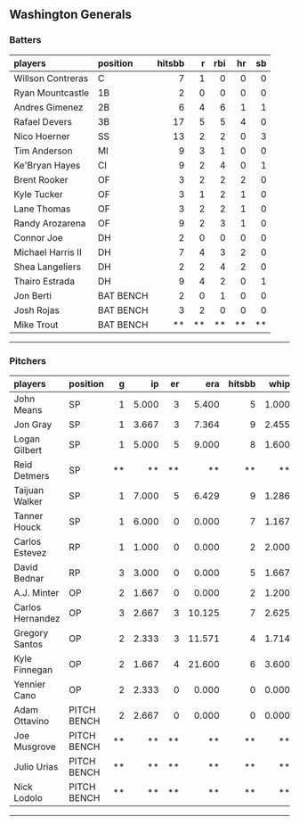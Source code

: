 ## Washington Generals

### Batters

 
|players           |position  | hitsbb|  r| rbi| hr| sb| 
|:-----------------|:---------|------:|--:|---:|--:|--:| 
|Willson Contreras |C         |      7|  1|   0|  0|  0| 
|Ryan Mountcastle  |1B        |      2|  0|   0|  0|  0| 
|Andres Gimenez    |2B        |      6|  4|   6|  1|  1| 
|Rafael Devers     |3B        |     17|  5|   5|  4|  0| 
|Nico Hoerner      |SS        |     13|  2|   2|  0|  3| 
|Tim Anderson      |MI        |      9|  3|   1|  0|  0| 
|Ke'Bryan Hayes    |CI        |      9|  2|   4|  0|  1| 
|Brent Rooker      |OF        |      3|  2|   2|  2|  0| 
|Kyle Tucker       |OF        |      3|  1|   2|  1|  0| 
|Lane Thomas       |OF        |      3|  2|   2|  1|  0| 
|Randy Arozarena   |OF        |      9|  2|   3|  1|  0| 
|Connor Joe        |DH        |      2|  0|   0|  0|  0| 
|Michael Harris II |DH        |      7|  4|   3|  2|  0| 
|Shea Langeliers   |DH        |      2|  2|   4|  2|  0| 
|Thairo Estrada    |DH        |      9|  4|   2|  0|  1| 
|Jon Berti         |BAT BENCH |      2|  0|   1|  0|  0| 
|Josh Rojas        |BAT BENCH |      3|  2|   0|  0|  0| 
|Mike Trout        |BAT BENCH |     **| **|  **| **| **| 


* * *

### Pitchers

 
|players          |position    |  g|    ip| er|    era| hitsbb|  whip| so|  w| sv| 
|:----------------|:-----------|--:|-----:|--:|------:|------:|-----:|--:|--:|--:| 
|John Means       |SP          |  1| 5.000|  3|  5.400|      5| 1.000|  1|  0|  0| 
|Jon Gray         |SP          |  1| 3.667|  3|  7.364|      9| 2.455|  3|  0|  0| 
|Logan Gilbert    |SP          |  1| 5.000|  5|  9.000|      8| 1.600|  6|  0|  0| 
|Reid Detmers     |SP          | **|    **| **|     **|     **|    **| **| **| **| 
|Taijuan Walker   |SP          |  1| 7.000|  5|  6.429|      9| 1.286|  3|  0|  0| 
|Tanner Houck     |SP          |  1| 6.000|  0|  0.000|      7| 1.167|  7|  1|  0| 
|Carlos Estevez   |RP          |  1| 1.000|  0|  0.000|      2| 2.000|  2|  0|  0| 
|David Bednar     |RP          |  3| 3.000|  0|  0.000|      5| 1.667|  4|  0|  3| 
|A.J. Minter      |OP          |  2| 1.667|  0|  0.000|      2| 1.200|  5|  0|  0| 
|Carlos Hernandez |OP          |  3| 2.667|  3| 10.125|      7| 2.625|  1|  0|  1| 
|Gregory Santos   |OP          |  2| 2.333|  3| 11.571|      4| 1.714|  2|  0|  1| 
|Kyle Finnegan    |OP          |  2| 1.667|  4| 21.600|      6| 3.600|  1|  0|  0| 
|Yennier Cano     |OP          |  2| 2.333|  0|  0.000|      0| 0.000|  0|  0|  0| 
|Adam Ottavino    |PITCH BENCH |  2| 2.667|  0|  0.000|      0| 0.000|  3|  0|  1| 
|Joe Musgrove     |PITCH BENCH | **|    **| **|     **|     **|    **| **| **| **| 
|Julio Urias      |PITCH BENCH | **|    **| **|     **|     **|    **| **| **| **| 
|Nick Lodolo      |PITCH BENCH | **|    **| **|     **|     **|    **| **| **| **| 


* * *


